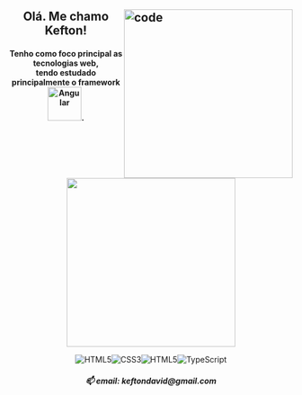 
<h2><img src="https://i.giphy.com/media/26tn33aiTi1jkl6H6/giphy.webp" width="300" title="code" align="right">
<h2 align = "center">Olá. Me chamo Kefton!</h2>


  
<p align="center">
  
  <h4 align="center">Tenho como foco principal as tecnologias web,<br/>tendo estudado principalmente o framework <img src="https://img.shields.io/badge/Angular-DD0031?style=for-the-badge&logo=angular&logoColor=white" width="60" alt="Angular"/>.</h4>
  
</p>

<p align="center">
  <a href='https://github.com/anuraghazra/github-readme-stats'><img src="https://github-readme-stats.vercel.app/api/top-langs/?username=KeftonDavid&layout=compact&theme=gruvbox" style="max-width:100%;" width="300"></a>
  <p align="center">
<img src="https://img.shields.io/badge/HTML5-000?style=for-the-badge&logo=html5&logoColor=red" alt="HTML5"/><img src="https://img.shields.io/badge/CSS3-000?&style=for-the-badge&logo=css3&logoColor=purple" alt="CSS3"/><img src="https://img.shields.io/badge/JavaScript-000?&style=for-the-badge&logo=JavaScript&logoColor=yellow" alt="HTML5"/><img src="https://img.shields.io/badge/TypeScript-000?&style=for-the-badge&logo=TypeScript&logoColor=blue" alt="TypeScript"/>
</p>

  <h5 align="center">📫 email: keftondavid@gmail.com<h5>
</p>
</h2>

